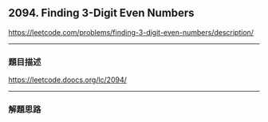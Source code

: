 ## 2094. Finding 3-Digit Even Numbers

https://leetcode.com/problems/finding-3-digit-even-numbers/description/

****

### 題目描述

https://leetcode.doocs.org/lc/2094/

****

### 解題思路